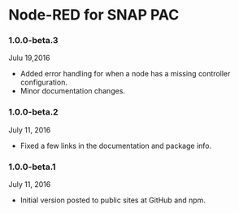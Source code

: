 # Node-RED for SNAP PAC


### 1.0.0-beta.3

Julu 19,2016

 * Added error handling for when a node has a missing controller configuration.
 * Minor documentation changes.

### 1.0.0-beta.2

July 11, 2016

 * Fixed a few links in the documentation and package info.

### 1.0.0-beta.1

July 11, 2016

 * Initial version posted to public sites at GitHub and npm.


